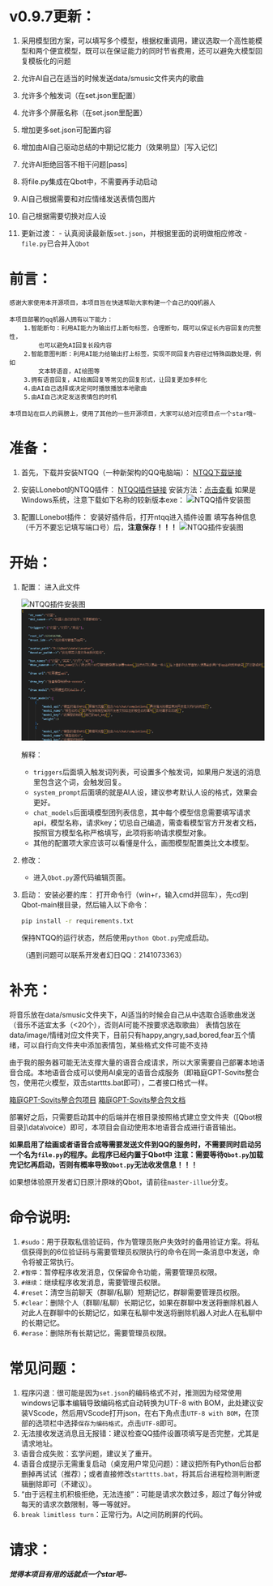 ﻿# v0.9.7更新：
1. 采用模型团方案，可以填写多个模型，根据权重调用，建议选取一个高性能模型和两个便宜模型，既可以在保证能力的同时节省费用，还可以避免大模型回复模板化的问题

2. 允许AI自己在适当的时候发送data/smusic文件夹内的歌曲

3. 允许多个触发词（在set.json里配置）

4. 允许多个屏蔽名称（在set.json里配置）

5. 增加更多set.json可配置内容

6. 增加由AI自己驱动总结的中期记忆能力（效果明显）[写入记忆]

7. 允许AI拒绝回答不相干问题[pass]

8. 将file.py集成在Qbot中，不需要再手动启动

9. AI自己根据需要和对应情绪发送表情包图片

10. 自己根据需要切换对应人设

11. 更新过渡：
         - 认真阅读最新版`set.json`，并根据里面的说明做相应修改
         - `file.py`已合并入`Qbot`

# 前言：
    感谢大家使用本开源项目，本项目旨在快速帮助大家构建一个自己的QQ机器人

    本项目部署的qq机器人拥有以下能力：
        1.智能断句：利用AI能力为输出打上断句标签，合理断句，既可以保证长内容回复的完整性，
            也可以避免AI回复长段内容
        2.智能意图判断：利用AI能力给输出打上标签，实现不同回复内容经过特殊函数处理，例如
            文本转语音，AI绘图等
        3.拥有语音回复，AI绘画回复等常见的回复形式，让回复更加多样化
        4.由AI自己选择或决定何时播放播放本地歌曲
        5.由AI自己决定发送表情包的时机

    本项目站在巨人的肩膀上，使用了其他的一些开源项目，大家可以给对应项目点一个star哦~
# 准备：

1. 首先，下载并安装NTQQ（一种新架构的QQ电脑端）：
   [NTQQ下载链接](https://im.qq.com/pcqq/index.shtml)

2. 安装LLonebot的NTQQ插件：
   [NTQQ插件链接](https://github.com/LLOneBot/LLOneBot)
   安装方法：[点击查看](https://llonebot.github.io/zh-CN/guide/getting-started)
   如果是Windows系统，注意下载如下名称的较新版本exe：
    ![NTQQ插件安装图](source/1.png)

3. 配置LLonebot插件：
   安装好插件后，打开ntqq进入插件设置
   填写各种信息（千万不要忘记填写端口号）后，**注意保存！！！**
    ![NTQQ插件安装图](source/2.png)

# 开始：

1. 配置：
   进入此文件
   
    ![NTQQ插件安装图](source/3.png)
    ![NTQQ插件安装图](source/4.png)

   解释：
   - `triggers`后面填入触发词列表，可设置多个触发词，如果用户发送的消息里包含这个词，会触发回复。
   - `system_prompt`后面填的就是AI人设，建议参考默认人设的格式，效果会更好。
   - `chat_models`后面填模型团列表信息，其中每个模型信息需要填写请求api，模型名称，请求key；切忌自己编造，需查看模型官方开发者文档，按照官方模型名称严格填写，此项将影响请求模型对象。
   - 其他的配置项大家应该可以看懂是什么，画图模型配置类比文本模型。

2. 修改：
   - 进入`Qbot.py`源代码编辑页面。

3. 启动：
   安装必要的库：
   打开命令行（win+r，输入cmd并回车），先cd到Qbot-main根目录，然后输入以下命令：
   ```cmd
   pip install -r requirements.txt
   ```
   保持NTQQ的运行状态，然后使用`python Qbot.py`完成启动。

   （遇到问题可以联系开发者幻日QQ：2141073363）

# 补充：
将音乐放在data/smusic文件夹下，AI适当的时候会自己从中选取合适歌曲发送（音乐不适宜太多（<20个），否则AI可能不按要求选取歌曲）
表情包放在data/image/情绪对应文件夹下，目前只有happy,angry,sad,bored,fear五个情绪，可以自行向文件夹中添加表情包，某些格式文件可能不支持

由于我的服务器可能无法支撑大量的语音合成请求，所以大家需要自己部署本地语音合成。本地语音合成可以使用AI桌宠的语音合成服务（即箱庭GPT-Sovits整合包，使用花火模型，双击starttts.bat即可），二者接口格式一样。

[箱庭GPT-Sovits整合包项目](https://github.com/X-T-E-R/GPT-SoVITS-Inference)
[箱庭GPT-Sovits整合包文档](https://www.yuque.com/xter/zibxlp/kkicvpiogcou5lgp)

部署好之后，只需要启动其中的后端并在根目录按照格式建立空文件夹（[Qbot根目录]\data\voice）即可，本项目会自动使用本地语音合成进行语音输出。

**如果启用了绘画或者语音合成等需要发送文件到QQ的服务时，不需要同时启动另一个名为`file.py`的程序。此程序已经内置于Qbot中**
**注意：需要等待`Qbot.py`加载完记忆再启动，否则有概率导致`Qbot.py`无法收发信息！！！**

如果想体验原开发者幻日原汁原味的Qbot，请前往`master-illue`分支。

# 命令说明:
1. `#sudo`：用于获取私信验证码，作为管理员账户失效时的备用验证方案。将私信获得到的6位验证码与需要管理员权限执行的命令在同一条消息中发送，命令将被正常执行。
2. `#暂停`：暂停程序收发消息，仅保留命令功能，需要管理员权限。
3. `#继续`：继续程序收发消息，需要管理员权限。
4. `#reset`：清空当前聊天（群聊/私聊）短期记忆，群聊需要管理员权限。
5. `#clear`：删除个人（群聊/私聊）长期记忆，如果在群聊中发送将删除机器人对此人在群聊中的长期记忆，如果在私聊中发送将删除机器人对此人在私聊中的长期记忆。
6. `#erase`：删除所有长期记忆，需要管理员权限。

# 常见问题：
1. 程序闪退：很可能是因为`set.json`的编码格式不对，推测因为经常使用windows记事本编辑导致编码格式自动转换为UTF-8 with BOM，此处建议安装VScode，然后用VScode打开json，在右下角点击`UTF-8 with BOM`，在顶部的选项栏中选择`保存为编码格式`，点击`UTF-8`即可。
2. 无法接收发送消息且无报错：建议检查QQ插件设置项填写是否完整，尤其是请求地址。
3. 语音合成失败：玄学问题，建议关了重开。
4. 语音合成提示无需重复启动（桌宠用户常见问题）：建议把所有Python后台都删掉再试试（推荐）；或者直接修改`starttts.bat`，将其后台进程检测判断逻辑删除即可（不建议）。
5. “由于远程主机积极拒绝，无法连接”：可能是请求次数过多，超过了每分钟或每天的请求次数限制，等一等就好。
6. `break limitless turn`：正常行为。AI之间防刷屏的代码。

# 请求：
***觉得本项目有用的话就点一个star吧~***
